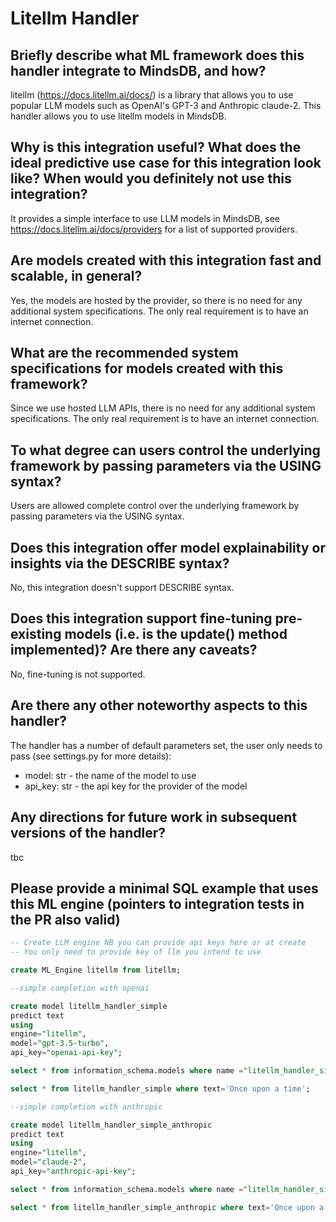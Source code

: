 # Litellm Handler

## Briefly describe what ML framework does this handler integrate to MindsDB, and how?

litellm (https://docs.litellm.ai/docs/) is a library that allows you to use popular LLM models such as OpenAI's GPT-3 and Anthropic claude-2. 
This handler allows you to use litellm models in MindsDB.

## Why is this integration useful? What does the ideal predictive use case for this integration look like? When would you definitely not use this integration?

It provides a simple interface to use LLM models in MindsDB, see https://docs.litellm.ai/docs/providers for a list of supported providers.

## Are models created with this integration fast and scalable, in general?

Yes, the models are hosted by the provider, so there is no need for any additional system specifications. The only real requirement is to have an internet connection.

## What are the recommended system specifications for models created with this framework?

Since we use hosted LLM APIs, there is no need for any additional system specifications. The only real requirement is to have an internet connection.

## To what degree can users control the underlying framework by passing parameters via the USING syntax?

Users are allowed complete control over the underlying framework by passing parameters via the USING syntax.

## Does this integration offer model explainability or insights via the DESCRIBE syntax?

No, this integration doesn't support DESCRIBE syntax.

## Does this integration support fine-tuning pre-existing models (i.e. is the update() method implemented)? Are there any caveats?

No, fine-tuning is not supported.

## Are there any other noteworthy aspects to this handler?

The handler has a number of default parameters set, the user only needs to pass (see settings.py for more details):

- model: str - the name of the model to use
- api_key: str - the api key for the provider of the model

## Any directions for future work in subsequent versions of the handler?

tbc


## Please provide a minimal SQL example that uses this ML engine (pointers to integration tests in the PR also valid)

```sql
-- Create LLM engine NB you can provide api keys here or at create
-- You only need to provide key of llm you intend to use

create ML_Engine litellm from litellm;

--simple completion with openai

create model litellm_handler_simple
predict text
using
engine="litellm",
model="gpt-3.5-turbo",
api_key="openai-api-key";

select * from information_schema.models where name ="litellm_handler_simple" ;

select * from litellm_handler_simple where text='Once upon a time';

--simple completion with anthropic

create model litellm_handler_simple_anthropic
predict text
using
engine="litellm",
model="claude-2",
api_key="anthropic-api-key";

select * from information_schema.models where name ="litellm_handler_simple_anthropic" ;

select * from litellm_handler_simple_anthropic where text='Once upon a time';
```
